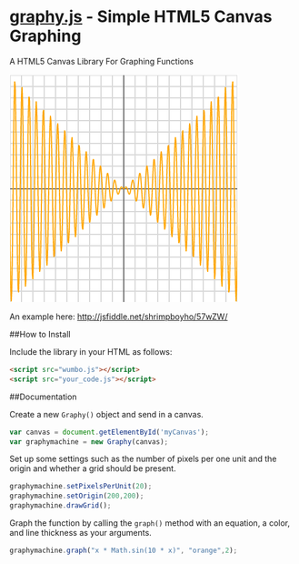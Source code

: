 [graphy.js]() - Simple HTML5 Canvas Graphing
=========

A HTML5 Canvas Library For Graphing Functions

![sin](/graphy.PNG)

An example here: http://jsfiddle.net/shrimpboyho/57wZW/

##How to Install

Include the library in your HTML as follows:
```html
<script src="wumbo.js"></script>
<script src="your_code.js"></script>
```

##Documentation

Create a new ```Graphy()``` object and send in a canvas.
```js
var canvas = document.getElementById('myCanvas');
var graphymachine = new Graphy(canvas);
```

Set up some settings such as the number of pixels per one unit and the origin and whether a grid should be present.
```js
graphymachine.setPixelsPerUnit(20);
graphymachine.setOrigin(200,200);
graphymachine.drawGrid();
```

Graph the function by calling the ```graph()``` method with an equation, a color, and line thickness as your arguments.
```js
graphymachine.graph("x * Math.sin(10 * x)", "orange",2);
```

